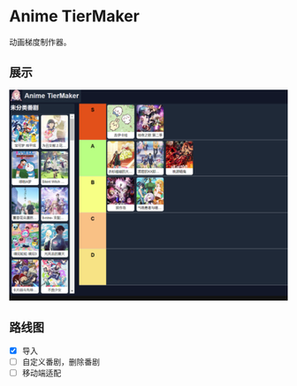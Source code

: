 # Anime TierMaker
动画梯度制作器。  

## 展示
![alt text](imgs/image.png)

## 路线图
- [x] 导入
- [ ] 自定义番剧，删除番剧  
- [ ] 移动端适配